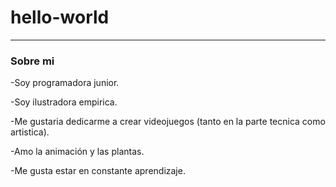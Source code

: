 # hello-world 
---
### Sobre mi  
-Soy programadora junior.  

-Soy ilustradora empirica.  

-Me gustaria dedicarme a crear videojuegos \(tanto en la parte tecnica como artistica).  

-Amo la animación y las plantas.  

-Me gusta estar en constante aprendizaje.
